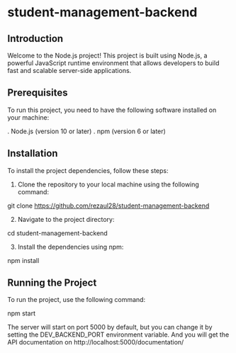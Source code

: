 # student-management-backend

## Introduction
Welcome to the Node.js project! This project is built using Node.js, a powerful JavaScript runtime environment that allows developers to build fast and scalable server-side applications.

## Prerequisites
To run this project, you need to have the following software installed on your machine:

. Node.js (version 10 or later)
. npm (version 6 or later)

## Installation
To install the project dependencies, follow these steps:

1. Clone the repository to your local machine using the following command:

git clone https://github.com/rezaul28/student-management-backend

2. Navigate to the project directory:

cd student-management-backend

3. Install the dependencies using npm:

npm install

## Running the Project
To run the project, use the following command:

npm start

The server will start on port 5000 by default, but you can change it by setting the DEV_BACKEND_PORT environment variable. And you will get the API documentation on http://localhost:5000/documentation/


